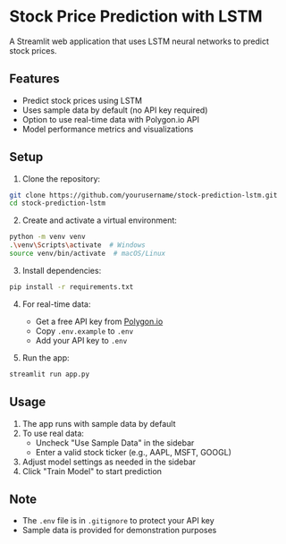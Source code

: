 # Stock Price Prediction with LSTM

A Streamlit web application that uses LSTM neural networks to predict stock prices.

## Features
- Predict stock prices using LSTM
- Uses sample data by default (no API key required)
- Option to use real-time data with Polygon.io API
- Model performance metrics and visualizations

## Setup

1. Clone the repository:
```bash
git clone https://github.com/yourusername/stock-prediction-lstm.git
cd stock-prediction-lstm
```

2. Create and activate a virtual environment:
```bash
python -m venv venv
.\venv\Scripts\activate  # Windows
source venv/bin/activate  # macOS/Linux
```

3. Install dependencies:
```bash
pip install -r requirements.txt
```

4. For real-time data:
   - Get a free API key from [Polygon.io](https://polygon.io/)
   - Copy `.env.example` to `.env`
   - Add your API key to `.env`

5. Run the app:
```bash
streamlit run app.py
```

## Usage
1. The app runs with sample data by default
2. To use real data:
   - Uncheck "Use Sample Data" in the sidebar
   - Enter a valid stock ticker (e.g., AAPL, MSFT, GOOGL)
3. Adjust model settings as needed in the sidebar
4. Click "Train Model" to start prediction

## Note
- The `.env` file is in `.gitignore` to protect your API key
- Sample data is provided for demonstration purposes
